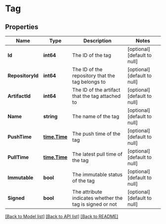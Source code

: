 # Tag

## Properties
Name | Type | Description | Notes
------------ | ------------- | ------------- | -------------
**Id** | **int64** | The ID of the tag | [optional] [default to null]
**RepositoryId** | **int64** | The ID of the repository that the tag belongs to | [optional] [default to null]
**ArtifactId** | **int64** | The ID of the artifact that the tag attached to | [optional] [default to null]
**Name** | **string** | The name of the tag | [optional] [default to null]
**PushTime** | [**time.Time**](time.Time.md) | The push time of the tag | [optional] [default to null]
**PullTime** | [**time.Time**](time.Time.md) | The latest pull time of the tag | [optional] [default to null]
**Immutable** | **bool** | The immutable status of the tag | [optional] [default to null]
**Signed** | **bool** | The attribute indicates whether the tag is signed or not | [optional] [default to null]

[[Back to Model list]](../README.md#documentation-for-models) [[Back to API list]](../README.md#documentation-for-api-endpoints) [[Back to README]](../README.md)

